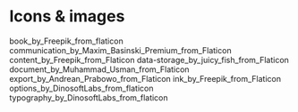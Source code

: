 # Icons & images
book_by_Freepik_from_flaticon
communication_by_Maxim_Basinski_Premium_from_Flaticon
content_by_Freepik_from_Flaticon
data-storage_by_juicy_fish_from_Flaticon
document_by_Muhammad_Usman_from_Flaticon
export_by_Andrean_Prabowo_from_Flaticon
ink_by_Freepik_from_Flaticon
options_by_DinosoftLabs_from_flaticon
typography_by_DinosoftLabs_from_flaticon
